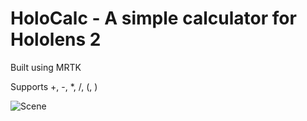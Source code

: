 # HoloCalc - A simple calculator for Hololens 2

Built using MRTK

Supports +, -, *, /, (, )

![Scene](/Images/snip1.png)
